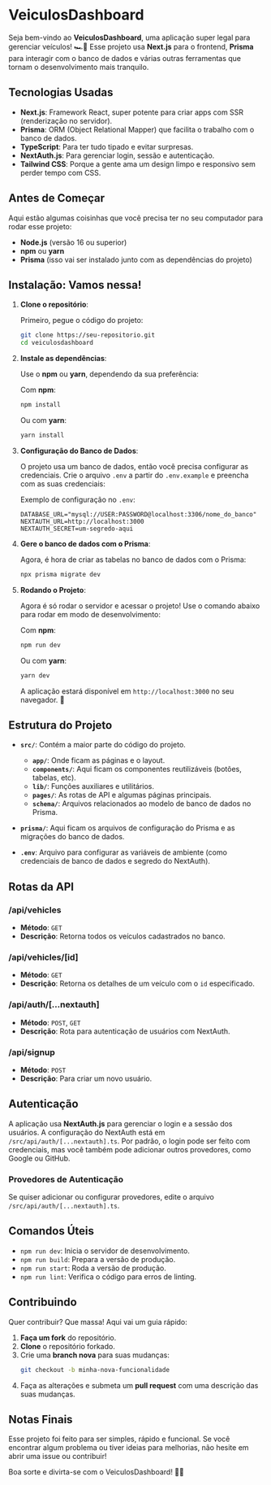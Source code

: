 
# **VeiculosDashboard**

Seja bem-vindo ao **VeiculosDashboard**, uma aplicação super legal para gerenciar veículos! 🏎️💨 Esse projeto usa **Next.js** para o frontend, **Prisma** para interagir com o banco de dados e várias outras ferramentas que tornam o desenvolvimento mais tranquilo.

## **Tecnologias Usadas**

- **Next.js**: Framework React, super potente para criar apps com SSR (renderização no servidor).
- **Prisma**: ORM (Object Relational Mapper) que facilita o trabalho com o banco de dados.
- **TypeScript**: Para ter tudo tipado e evitar surpresas.
- **NextAuth.js**: Para gerenciar login, sessão e autenticação.
- **Tailwind CSS**: Porque a gente ama um design limpo e responsivo sem perder tempo com CSS.

## **Antes de Começar**

Aqui estão algumas coisinhas que você precisa ter no seu computador para rodar esse projeto:

- **Node.js** (versão 16 ou superior)
- **npm** ou **yarn**
- **Prisma** (isso vai ser instalado junto com as dependências do projeto)

## **Instalação: Vamos nessa!**

1. **Clone o repositório**:

   Primeiro, pegue o código do projeto:

   ```bash
   git clone https://seu-repositorio.git
   cd veiculosdashboard
   ```

2. **Instale as dependências**:

   Use o **npm** ou **yarn**, dependendo da sua preferência:

   Com **npm**:

   ```bash
   npm install
   ```

   Ou com **yarn**:

   ```bash
   yarn install
   ```

3. **Configuração do Banco de Dados**:

   O projeto usa um banco de dados, então você precisa configurar as credenciais. Crie o arquivo `.env` a partir do `.env.example` e preencha com as suas credenciais:

   Exemplo de configuração no `.env`:

   ```env
   DATABASE_URL="mysql://USER:PASSWORD@localhost:3306/nome_do_banco"
   NEXTAUTH_URL=http://localhost:3000
   NEXTAUTH_SECRET=um-segredo-aqui
   ```

4. **Gere o banco de dados com o Prisma**:

   Agora, é hora de criar as tabelas no banco de dados com o Prisma:

   ```bash
   npx prisma migrate dev
   ```

5. **Rodando o Projeto**:

   Agora é só rodar o servidor e acessar o projeto! Use o comando abaixo para rodar em modo de desenvolvimento:

   Com **npm**:

   ```bash
   npm run dev
   ```

   Ou com **yarn**:

   ```bash
   yarn dev
   ```

   A aplicação estará disponível em `http://localhost:3000` no seu navegador. 🎉

## **Estrutura do Projeto**

- **`src/`**: Contém a maior parte do código do projeto.
  - **`app/`**: Onde ficam as páginas e o layout.
  - **`components/`**: Aqui ficam os componentes reutilizáveis (botões, tabelas, etc).
  - **`lib/`**: Funções auxiliares e utilitários.
  - **`pages/`**: As rotas de API e algumas páginas principais.
  - **`schema/`**: Arquivos relacionados ao modelo de banco de dados no Prisma.

- **`prisma/`**: Aqui ficam os arquivos de configuração do Prisma e as migrações do banco de dados.

- **`.env`**: Arquivo para configurar as variáveis de ambiente (como credenciais de banco de dados e segredo do NextAuth).

## **Rotas da API**

### **/api/vehicles**
- **Método**: `GET`
- **Descrição**: Retorna todos os veículos cadastrados no banco.

### **/api/vehicles/[id]**
- **Método**: `GET`
- **Descrição**: Retorna os detalhes de um veículo com o `id` especificado.

### **/api/auth/[...nextauth]**
- **Método**: `POST`, `GET`
- **Descrição**: Rota para autenticação de usuários com NextAuth.

### **/api/signup**
- **Método**: `POST`
- **Descrição**: Para criar um novo usuário.

## **Autenticação**

A aplicação usa **NextAuth.js** para gerenciar o login e a sessão dos usuários. A configuração do NextAuth está em `/src/api/auth/[...nextauth].ts`. Por padrão, o login pode ser feito com credenciais, mas você também pode adicionar outros provedores, como Google ou GitHub.

### **Provedores de Autenticação**
Se quiser adicionar ou configurar provedores, edite o arquivo `/src/api/auth/[...nextauth].ts`.

## **Comandos Úteis**

- `npm run dev`: Inicia o servidor de desenvolvimento.
- `npm run build`: Prepara a versão de produção.
- `npm run start`: Roda a versão de produção.
- `npm run lint`: Verifica o código para erros de linting.

## **Contribuindo**

Quer contribuir? Que massa! Aqui vai um guia rápido:

1. **Faça um fork** do repositório.
2. **Clone** o repositório forkado.
3. Crie uma **branch nova** para suas mudanças:
   ```bash
   git checkout -b minha-nova-funcionalidade
   ```
4. Faça as alterações e submeta um **pull request** com uma descrição das suas mudanças.

## **Notas Finais**

Esse projeto foi feito para ser simples, rápido e funcional. Se você encontrar algum problema ou tiver ideias para melhorias, não hesite em abrir uma issue ou contribuir!

Boa sorte e divirta-se com o VeiculosDashboard! 🚗💨
